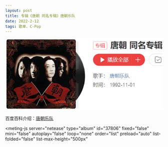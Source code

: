 ```yaml
---
layout: post
title: 专辑《唐朝 同名专辑》唐朝乐队
date: 2022-2-12
tags: 歌单、C-Pop
---
```


![](/img/tang.png)

百度百科介绍：<a href="https://baike.baidu.com/item/%E5%94%90%E6%9C%9D%E4%B9%90%E9%98%9F/524097" target="_blank">唐朝乐队</a>


<style>
    @import url(https://cdn.jsdelivr.net/npm/aplayer/dist/APlayer.min.css);
</style>
<script src="https://cdn.jsdelivr.net/npm/aplayer/dist/APlayer.min.js"></script>
<script src="https://cdn.jsdelivr.net/npm/meting@2.0.1/dist/Meting.min.js"></script>
<meting-js 
	server="netease" 
	type="album" 
	id="37806"
	fixed="false"
	mini="false"
	autoplay="false"
	loop="none"
	order="list"
	preload="auto"
	list-folded="false"
	list-max-height="500px" 

></meting-js>